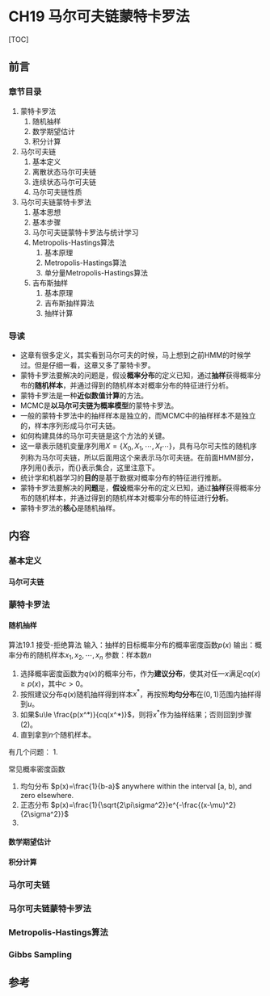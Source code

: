 # CH19 马尔可夫链蒙特卡罗法

[TOC]

## 前言

### 章节目录

1. 蒙特卡罗法
   1. 随机抽样
   1. 数学期望估计
   1. 积分计算
1. 马尔可夫链
   1. 基本定义
   1. 离散状态马尔可夫链
   1. 连续状态马尔可夫链
   1. 马尔可夫链性质
1. 马尔可夫链蒙特卡罗法
   1. 基本思想
   1. 基本步骤
   1. 马尔可夫链蒙特卡罗法与统计学习
   1. Metropolis-Hastings算法
      1. 基本原理
      1. Metropolis-Hastings算法
      1. 单分量Metropolis-Hastings算法
   1. 吉布斯抽样
      1. 基本原理
      1. 吉布斯抽样算法
      1. 抽样计算

### 导读

- 这章有很多定义，其实看到马尔可夫的时候，马上想到之前HMM的时候学过。但是仔细一看，这章又多了蒙特卡罗。
- 蒙特卡罗法要解决的问题是，假设**概率分布**的定义已知，通过**抽样**获得概率分布的**随机样本**，并通过得到的随机样本对概率分布的特征进行分析。
- 蒙特卡罗法是一种**近似数值计算**的方法。
- MCMC是**以马尔可夫链为概率模型**的蒙特卡罗法。
- 一般的蒙特卡罗法中的抽样样本是独立的，而MCMC中的抽样样本不是独立的，样本序列形成马尔可夫链。
- 如何构建具体的马尔可夫链是这个方法的关键。
- 这一章表示随机变量序列用$X=\{X_0,X_1,\cdots,X_t\cdots\}$，具有马尔可夫性的随机序列称为马尔可夫链，所以后面用这个来表示马尔可夫链。在前面HMM部分，序列用$()$表示，而$\{\}$表示集合，这里注意下。
- 统计学和机器学习的**目的**是基于数据对概率分布的特征进行推断。
- 蒙特卡罗法要解决的**问题**是，**假设**概率分布的定义已知，通过**抽样**获得概率分布的随机样本，并通过得到的随机样本对概率分布的特征进行**分析**。
- 蒙特卡罗法的**核心**是随机抽样。

## 内容
### 基本定义
#### 马尔可夫链
### 蒙特卡罗法
#### 随机抽样
算法19.1 接受-拒绝算法
输入：抽样的目标概率分布的概率密度函数$p(x)$
输出：概率分布的随机样本$x_1,x_2,\cdots,x_n$
参数：样本数$n$

1. 选择概率密度函数为$q(x)$的概率分布，作为**建议分布**，使其对任一$x$满足$cq(x)\ge p(x)$，其中$c>0$。
1. 按照建议分布$q(x)$随机抽样得到样本$x^*$，再按照**均匀分布**在$(0,1)$范围内抽样得到$u$。
1. 如果$u\le \frac{p(x^*)}{cq(x^*)}$，则将$x^*$作为抽样结果；否则回到步骤(2)。
1. 直到拿到$n$个随机样本。

有几个问题：
1. 

常见概率密度函数
1. 均匀分布
$p(x)=\frac{1}{b-a}$ anywhere within the interval [a, b), and zero elsewhere.
2. 正态分布
$p(x)=\frac{1}{\sqrt{2\pi\sigma^2}}e^{-\frac{(x-\mu)^2}{2\sigma^2}}$
2. 	

#### 数学期望估计

#### 积分计算

### 马尔可夫链
### 马尔可夫链蒙特卡罗法
### Metropolis-Hastings算法
### Gibbs Sampling




## 参考

